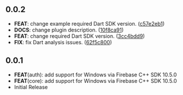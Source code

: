 ## 0.0.2

- **FEAT**: change example required Dart SDK version. ([c57e2eb1](https://github.com/ipliu/firebase_windows/commit/c57e2eb1c3aae598bda6a94069fbf56a82e9eb3d))
- **DOCS**: change plugin description. ([10f8ca91](https://github.com/ipliu/firebase_windows/commit/10f8ca91e6ab65f8bd16ed05f8a22491167087fe))
- **FEAT**: change required Dart SDK version. ([3cc4bdd9](https://github.com/ipliu/firebase_windows/commit/3cc4bdd9fbbfbc3f059d102a733799ead3635158))
- **FIX**: fix Dart analysis issues. ([62f5c800](https://github.com/ipliu/firebase_windows/commit/62f5c800356216db1acd7e3e40079df25dd007f7))

## 0.0.1

- **FEAT**(auth): add support for Windows via Firebase C++ SDK 10.5.0
- **FEAT**(core): add support for Windows via Firebase C++ SDK 10.5.0
- Initial Release
